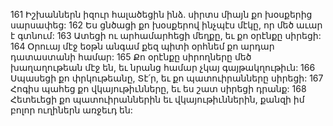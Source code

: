161 Իշխաններն իզուր հալածեցին ինձ.
սիրտս միայն քո խօսքերից սարսափեց:
162 Ես ցնծացի քո խօսքերով
ինչպէս մէկը, որ մեծ աւար է գտնում:
163 Ատեցի ու արհամարհեցի մեղքը,
եւ քո օրէնքը սիրեցի:
164 Օրուայ մէջ եօթն անգամ քեզ պիտի օրհնեմ
քո արդար դատաստանի համար:
165 Քո օրէնքը սիրողները մեծ խաղաղութեան մէջ են,
եւ նրանց համար չկայ գայթակղութիւն:
166 Սպասեցի քո փրկութեանը, Տէ՛ր,
եւ քո պատուիրանները սիրեցի:
167 Հոգիս պահեց քո վկայութիւնները,
եւ ես շատ սիրեցի դրանք:
168 Հետեւեցի քո պատուիրաններին եւ վկայութիւններին,
քանզի իմ բոլոր ուղիներն առջեւդ են:
